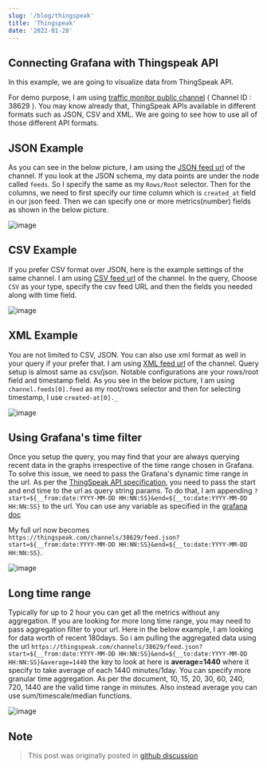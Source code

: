 ```yaml
---
slug: '/blog/thingspeak'
title: 'Thingspeak'
date: '2022-01-28'
---
```


## Connecting Grafana with Thingspeak API

In this example, we are going to visualize data from ThingSpeak API.

For demo purpose, I am using [traffic monitor public channel](https://thingspeak.com/channels/38629) ( Channel ID : 38629 ). You may know already that, ThingSpeak APIs available in different formats such as JSON, CSV and XML. We are going to see how to use all of those different API formats.

## JSON Example

As you can see in the below picture, I am using the [JSON feed url](https://thingspeak.com/channels/38629/feed.json) of the channel. If you look at the JSON schema, my data points are under the node called `feeds`. So I specify the same as my `Rows/Root` selector. Then for the columns, we need to first specify our time column which is `created_at` field in our json feed. Then we can specify one or more metrics(number) fields as shown in the below picture.

![image](https://user-images.githubusercontent.com/153843/108479371-9030bb00-728d-11eb-8ae5-f186c78db64e.png#center)

## CSV Example

If you prefer CSV format over JSON, here is the example settings of the same channel. I am using [CSV feed url](https://thingspeak.com/channels/38629/feed.csv) of the channel. In the query, Choose `CSV` as your type, specify the csv feed URL and then the fields you needed along with time field.

![image](https://user-images.githubusercontent.com/153843/108479976-4b595400-728e-11eb-868e-b2d550f496f3.png#center)

## XML Example

You are not limited to CSV, JSON. You can also use xml format as well in your query if your prefer that. I am using [XML feed url](https://thingspeak.com/channels/38629/feed.xml) of the channel. Query setup is almost same as csv/json. Notable configurations are your rows/root field and timestamp field. As you see in the below picture, I am using `channel.feeds[0].feed` as my root/rows selector and then for selecting timestamp, I use `created-at[0]._`

![image](https://user-images.githubusercontent.com/153843/108480329-b99e1680-728e-11eb-91f3-38c5585477e2.png#center)

## Using Grafana's time filter

Once you setup the query, you may find that your are always querying recent data in the graphs irrespective of the time range chosen in Grafana. To solve this issue, we need to pass the Grafana's dynamic time range in the url. As per the [ThingSpeak API specification](https://community.thingspeak.com/documentation%20.../api/), you need to pass the start and end time to the url as query string params. To do that, I am appending `?start=${__from:date:YYYY-MM-DD HH:NN:SS}&end=${__to:date:YYYY-MM-DD HH:NN:SS}` to the url. You can use any variable as specified in the [grafana doc](https://grafana.com/docs/grafana/latest/variables/variable-types/global-variables/)

My full url now becomes `https://thingspeak.com/channels/38629/feed.json?start=${__from:date:YYYY-MM-DD HH:NN:SS}&end=${__to:date:YYYY-MM-DD HH:NN:SS}`.

![image](https://user-images.githubusercontent.com/153843/108482298-392ce500-7291-11eb-9137-888fc4b3515b.png#center#center)

## Long time range

Typically for up to 2 hour you can get all the metrics without any aggregation. If you are looking for more long time range, you may need to pass aggregation filter to your url. Here in the below example, I am looking for data worth of recent 180days. So i am pulling the aggregated data using the url `https://thingspeak.com/channels/38629/feed.json?start=${__from:date:YYYY-MM-DD HH:NN:SS}&end=${__to:date:YYYY-MM-DD HH:NN:SS}&average=1440` the key to look at here is **average=1440** where it specify to take average of each 1440 minutes/1day. You can specify more granular time aggregation. As per the document, 10, 15, 20, 30, 60, 240, 720, 1440 are the valid time range in minutes. Also instead average you can use sum/timescale/median functions.

![image](https://user-images.githubusercontent.com/153843/108484741-0cc69800-7294-11eb-956b-8dfb74123301.png#center)

## Note

> This post was originally posted in [github discussion](https://github.com/yesoreyeram/grafana-infinity-datasource/discussions/38)
